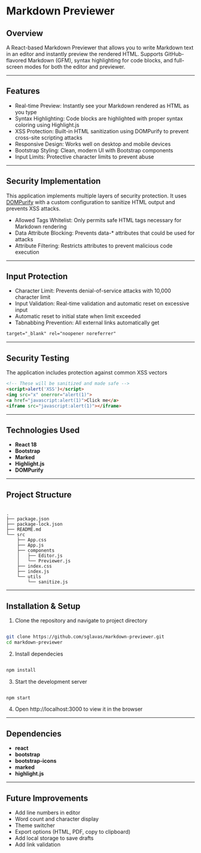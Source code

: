 # Markdown Previewer

## Overview

A React-based Markdown Previewer that allows you to write Markdown text in an editor and instantly preview the rendered HTML. Supports GitHub-flavored Markdown (GFM), syntax highlighting for code blocks, and full-screen modes for both the editor and previewer.

---

## Features
- Real-time Preview: Instantly see your Markdown rendered as HTML as you type
- Syntax Highlighting: Code blocks are highlighted with proper syntax coloring using Highlight.js
- XSS Protection: Built-in HTML sanitization using DOMPurify to prevent cross-site scripting attacks
- Responsive Design: Works well on desktop and mobile devices
- Bootstrap Styling: Clean, modern UI with Bootstrap components
- Input Limits: Protective character limits to prevent abuse

---

## Security Implementation
This application implements multiple layers of security protection. It uses <a href="https://github.com/cure53/DOMPurify">DOMPurify</a> with a custom configuration to sanitize HTML output and prevents XSS attacks.

* Allowed Tags Whitelist: Only permits safe HTML tags necessary for Markdown rendering
* Data Attribute Blocking: Prevents data-* attributes that could be used for attacks
* Attribute Filtering: Restricts attributes to prevent malicious code execution

---

## Input Protection
- Character Limit: Prevents denial-of-service attacks with 10,000 character limit
- Input Validation: Real-time validation and automatic reset on excessive input
- Automatic reset to initial state when limit exceeded
- Tabnabbing Prevention: All external links automatically get

```html
target="_blank" rel="noopener noreferrer"
```

---

## Security Testing
The application includes protection against common XSS vectors

```HTML
<!-- These will be sanitized and made safe -->
<script>alert('XSS')</script>
<img src="x" onerror="alert(1)">
<a href="javascript:alert(1)">Click me</a>
<iframe src="javascript:alert(1)"></iframe>
```

---

## Technologies Used
- **React 18**
- **Bootstrap**
- **Marked**
- **Highlight.js**
- **DOMPurify**

---

## Project Structure

```text

.
├── package.json
├── package-lock.json
├── README.md
└── src
    ├── App.css
    ├── App.js
    ├── components
    │   ├── Editor.js
    │   └── Previewer.js
    ├── index.css
    ├── index.js
    └── utils
        └── sanitize.js

```

---

## Installation & Setup

1. Clone the repository and navigate to project directory

```bash

git clone https://github.com/sglavas/markdown-previewer.git
cd markdown-previewer

```

2. Install dependecies

```bash

npm install

```

3. Start the development server

```bash

npm start

```

4. Open http://localhost:3000 to view it in the browser

---

## Dependencies
- **react**
- **bootstrap**
- **bootstrap-icons**
- **marked**
- **highlight.js**

---

## Future Improvements
* Add line numbers in editor
* Word count and character display
* Theme switcher
* Export options (HTML, PDF, copy to clipboard)
* Add local storage to save drafts
* Add link validation
